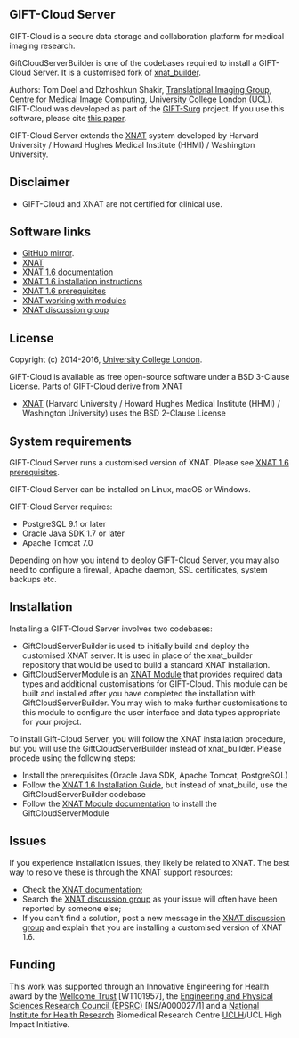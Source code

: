 GIFT-Cloud Server
-----------------

GIFT-Cloud is a secure data storage and collaboration platform for medical imaging research.

GiftCloudServerBuilder is one of the codebases required to install a GIFT-Cloud Server. It is a customised fork of [xnat_builder][xnatbuilder].

Authors: Tom Doel and Dzhoshkun Shakir, [Translational Imaging Group][tig], [Centre for Medical Image Computing][cmic], [University College London (UCL)][ucl].
GIFT-Cloud was developed as part of the [GIFT-Surg][giftsurg] project. 
If you use this software, please cite [this paper][citation]. 

GIFT-Cloud Server extends the [XNAT][xnat] system developed by Harvard University / Howard Hughes Medical Institute (HHMI) / Washington University.



Disclaimer
----------

 * GIFT-Cloud and XNAT are not certified for clinical use.


Software links
--------------

 - [GitHub mirror][githubhome].
 - [XNAT][xnat]
 - [XNAT 1.6 documentation][xnatdocumentation]
 - [XNAT 1.6 installation instructions][xnatinstall]
 - [XNAT 1.6 prerequisites][xnatprerequisites]
 - [XNAT working with modules][xnatmodule]
 - [XNAT discussion group][xnatdiscussion]
 

License
-------

Copyright (c) 2014-2016, [University College London][ucl].

GIFT-Cloud is available as free open-source software under a BSD 3-Clause License.
Parts of GIFT-Cloud derive from XNAT
 - [XNAT][xnat] (Harvard University / Howard Hughes Medical Institute (HHMI) / Washington University) uses the BSD 2-Clause License



System requirements
-------------------

GIFT-Cloud Server runs a customised version of XNAT. Please see [XNAT 1.6 prerequisites][xnatprerequisites].

GIFT-Cloud Server can be installed on Linux, macOS or Windows.

GIFT-Cloud Server requires:
 * PostgreSQL 9.1 or later
 * Oracle Java SDK 1.7 or later
 * Apache Tomcat 7.0

Depending on how you intend to deploy GIFT-Cloud Server, you may also need to configure a firewall, Apache daemon, SSL certificates, system backups etc.


Installation
------------

Installing a GIFT-Cloud Server involves two codebases:
 * GiftCloudServerBuilder is used to initially build and deploy the customised XNAT server. It is used in place of the xnat\_builder repository that would be used to build a standard XNAT installation.
 * GiftCloudServerModule is an [XNAT Module][xnatmodule] that provides required data types and additional customisations for GIFT-Cloud. This module can be built and installed after you have completed the installation with GiftCloudServerBuilder. You may wish to make further customisations to this module to configure the user interface and data types appropriate for your project.

To install Gift-Cloud Server, you will follow the XNAT installation procedure, but you will use the GiftCloudServerBuilder instead of xnat\_builder. Please procede using the following steps:
 * Install the prerequisites (Oracle Java SDK, Apache Tomcat, PostgreSQL)
 * Follow the [XNAT 1.6 Installation Guide][xnatinstall], but instead of xnat\_build, use the GiftCloudServerBuilder codebase
 * Follow the [XNAT Module documentation][xnatmodule] to install the GiftCloudServerModule



Issues
------

If you experience installation issues, they likely be related to XNAT. The best way to resolve these is through the XNAT support resources:
 * Check the [XNAT documentation][xnatdocumentation];
 * Search the [XNAT discussion group][xnatdiscussion] as your issue will often have been reported by someone else;
 * If you can't find a solution, post a new message in the [XNAT discussion group][xnatdiscussion] and explain that you are installing a customised version of XNAT 1.6.
 





Funding
-------

This work was supported through an Innovative Engineering for Health award by the [Wellcome Trust][wellcometrust] [WT101957], the [Engineering and Physical Sciences Research Council (EPSRC)][epsrc] [NS/A000027/1] and a [National Institute for Health Research][nihr] Biomedical Research Centre [UCLH][uclh]/UCL High Impact Initiative.


[tig]: http://cmictig.cs.ucl.ac.uk
[giftsurg]: http://www.gift-surg.ac.uk
[cmic]: http://cmic.cs.ucl.ac.uk
[ucl]: http://www.ucl.ac.uk

[wellcometrust]: http://www.wellcome.ac.uk
[epsrc]: http://www.epsrc.ac.uk
[nihr]: http://www.nihr.ac.uk/research
[uclh]: http://www.uclh.nhs.uk

[citation]: http://www.gift-surg.ac.uk/media-engagement/academic-journals/
[githubhome]: https://github.com/gift-surg/GiftCloudServerBuilder

[xnat]: https://www.xnat.org
[xnatinstall]: https://wiki.xnat.org/display/XNAT16/XNAT+1.6+Installation+Guide
[xnatprerequisites]: https://wiki.xnat.org/display/XNAT16/Prerequisites
[xnatbuilder]: https://bitbucket.org/nrg/xnat_builder_1_6dev
[xnatmodule]: https://wiki.xnat.org/display/XNAT16/Developing+Modules
[xnatdocumentation]: https://wiki.xnat.org/display/XNAT16/Home
[xnatdiscussion]: http://groups.google.com/group/xnat_discussion


